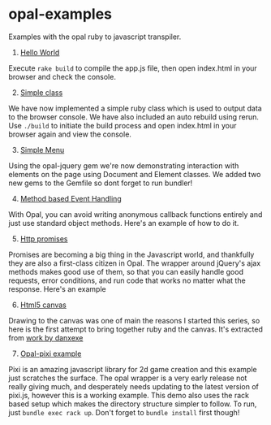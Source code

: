 # opal-examples
Examples with the opal ruby to javascript transpiler.

1. [Hello World](../../tree/1-hello-world-console)

  Execute `rake build` to compile the app.js file, then open index.html in your browser and check the console.

2. [Simple class](../../tree/2-simple-class)

  We have now implemented a simple ruby class which is used to output data to the browser console. We have also included an auto rebuild using rerun. Use `./build` to initiate the build process and open index.html in your browser again and view the console.

3. [Simple Menu](../../tree/3-simple-menu)

  Using the opal-jquery gem we're now demonstrating interaction with elements on the page using Document and Element classes. We added two new gems to the Gemfile so dont forget to run bundler!

4. [Method based Event Handling](../../tree/4-method-based-event-handling)

  With Opal, you can avoid writing anonymous callback functions entirely and just use standard object methods. Here's an example of how to do it.

5. [Http promises](../../tree/5-http-promises)

  Promises are becoming a big thing in the Javascript world, and thankfully they are also a first-class citizen in Opal. The wrapper around jQuery's ajax methods makes good use of them, so that you can easily handle good requests, error conditions, and run code that works no matter what the response. Here's an example

6. [Html5 canvas](../../tree/6-html5-canvas)

  Drawing to the canvas was one of main the reasons I started this series, so here is the first attempt to bring together ruby and the canvas. It's extracted from [work by danxexe](https://github.com/danxexe/opal-canvas-demo)

7. [Opal-pixi example](../../tree/7-opal-pixi-example)

  Pixi is an amazing javascript library for 2d game creation and this example just scratches the surface. The opal wrapper is a very early release not really giving much, and desperately needs updating to the latest version of pixi.js, however this is a working example. This demo also uses the rack based setup which makes the directory structure simpler to follow. To run, just `bundle exec rack up`. Don't forget to `bundle install` first though!
